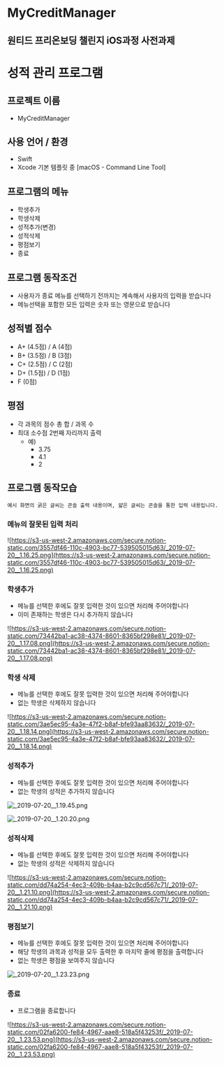 # MyCreditManager
## 원티드 프리온보딩 챌린지 iOS과정 사전과제

# 성적 관리 프로그램

## **프로젝트 이름**

- MyCreditManager

## 사용 언어 / 환경

- Swift
- Xcode 기본 템플릿 중 [macOS - Command Line Tool]

## **프로그램의 메뉴**

- 학생추가
- 학생삭제
- 성적추가(변경)
- 성적삭제
- 평점보기
- 종료

## **프로그램 동작조건**

- 사용자가 종료 메뉴를 선택하기 전까지는 계속해서 사용자의 입력을 받습니다
- 메뉴선택을 포함한 모든 입력은 숫자 또는 영문으로 받습니다

## 성적별 점수

- A+ (4.5점) / A (4점)
- B+ (3.5점) / B (3점)
- C+ (2.5점) / C (2점)
- D+ (1.5점) / D (1점)
- F (0점)

## 평점

- 각 과목의 점수 총 합 / 과목 수
- 최대 소수점 2번째 자리까지 출력
    - 예)
        - 3.75
        - 4.1
        - 2

## **프로그램 동작모습**

`예시 화면의 굵은 글씨는 콘솔 출력 내용이며, 얇은 글씨는 콘솔을 통한 입력 내용입니다.`

### **메뉴의 잘못된 입력 처리**

![https://s3-us-west-2.amazonaws.com/secure.notion-static.com/3557df46-110c-4903-bc77-539505015d63/_2019-07-20__1.16.25.png](https://s3-us-west-2.amazonaws.com/secure.notion-static.com/3557df46-110c-4903-bc77-539505015d63/_2019-07-20__1.16.25.png)

### **학생추가**

- 메뉴를 선택한 후에도 잘못 입력한 것이 있으면 처리해 주어야합니다
- 이미 존재하는 학생은 다시 추가하지 않습니다

![https://s3-us-west-2.amazonaws.com/secure.notion-static.com/73442ba1-ac38-4374-8601-8365bf298e81/_2019-07-20__1.17.08.png](https://s3-us-west-2.amazonaws.com/secure.notion-static.com/73442ba1-ac38-4374-8601-8365bf298e81/_2019-07-20__1.17.08.png)

### **학생 삭제**

- 메뉴를 선택한 후에도 잘못 입력한 것이 있으면 처리해 주어야합니다
- 없는 학생은 삭제하지 않습니다

![https://s3-us-west-2.amazonaws.com/secure.notion-static.com/3ae5ec95-4a3e-47f2-b8af-bfe93aa83632/_2019-07-20__1.18.14.png](https://s3-us-west-2.amazonaws.com/secure.notion-static.com/3ae5ec95-4a3e-47f2-b8af-bfe93aa83632/_2019-07-20__1.18.14.png)

### **성적추가**

- 메뉴를 선택한 후에도 잘못 입력한 것이 있으면 처리해 주어야합니다
- 없는 학생의 성적은 추가하지 않습니다

![_2019-07-20__1.19.45.png](https://s3-us-west-2.amazonaws.com/secure.notion-static.com/264e268b-79d5-4ae7-8023-021374ce8453/_2019-07-20__1.19.45.png)

![_2019-07-20__1.20.20.png](https://s3-us-west-2.amazonaws.com/secure.notion-static.com/16d3790e-3db3-4e95-8b46-2fe45673ecd0/_2019-07-20__1.20.20.png)

### **성적삭제**

- 메뉴를 선택한 후에도 잘못 입력한 것이 있으면 처리해 주어야합니다
- 없는 학생의 성적은 삭제하지 않습니다

![https://s3-us-west-2.amazonaws.com/secure.notion-static.com/dd74a254-4ec3-409b-b4aa-b2c9cd567c71/_2019-07-20__1.21.10.png](https://s3-us-west-2.amazonaws.com/secure.notion-static.com/dd74a254-4ec3-409b-b4aa-b2c9cd567c71/_2019-07-20__1.21.10.png)

### **평점보기**

- 메뉴를 선택한 후에도 잘못 입력한 것이 있으면 처리해 주어야합니다
- 해당 학생의 과목과 성적을 모두 출력한 후 마지막 줄에 평점을 출력합니다
- 없는 학생은 평점을 보여주지 않습니다

![_2019-07-20__1.23.23.png](https://s3-us-west-2.amazonaws.com/secure.notion-static.com/b5e7ecbd-42ca-4b00-98d6-f1d3bc6fe175/_2019-07-20__1.23.23.png)

### **종료**

- 프로그램을 종료합니다

![https://s3-us-west-2.amazonaws.com/secure.notion-static.com/02fa6200-fe84-4967-aae8-518a5f43253f/_2019-07-20__1.23.53.png](https://s3-us-west-2.amazonaws.com/secure.notion-static.com/02fa6200-fe84-4967-aae8-518a5f43253f/_2019-07-20__1.23.53.png)
